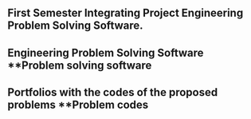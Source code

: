 ## **First Semester Integrating Project** **Engineering Problem Solving Software**.
## **Engineering Problem Solving Software** **Problem solving software
## **Portfolios with the codes of the proposed problems** **Problem codes